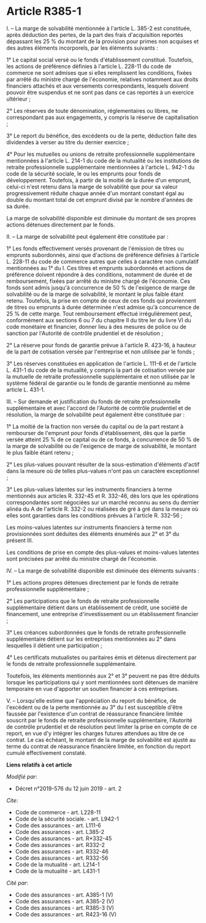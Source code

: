 # Article R385-1

I. – La marge de solvabilité mentionnée à l'article L. 385-2 est constituée, après déduction des pertes, de la part des frais
d'acquisition reportés dépassant les 25 % du montant de la provision pour primes non acquises et des autres éléments
incorporels, par les éléments suivants :

1° Le capital social versé ou le fonds d'établissement constitué. Toutefois, les actions de préférence définies à l'article
L. 228-11 du code de commerce ne sont admises que si elles remplissent les conditions, fixées par arrêté du ministre chargé
de l'économie, relatives notamment aux droits financiers attachés et aux versements correspondants, lesquels doivent pouvoir
être suspendus et ne sont pas dans ce cas reportés à un exercice ultérieur ;

2° Les réserves de toute dénomination, réglementaires ou libres, ne correspondant pas aux engagements, y compris la réserve
de capitalisation ;

3° Le report du bénéfice, des excédents ou de la perte, déduction faite des dividendes à verser au titre du dernier
exercice ;

4° Pour les mutuelles ou unions de retraite professionnelle supplémentaire mentionnées à l'article L. 214-1 du code de la
mutualité ou les institutions de retraite professionnelle supplémentaire mentionnées à l'article L. 942-1 du code de la
sécurité sociale, le ou les emprunts pour fonds de développement. Toutefois, à partir de la moitié de la durée d'un emprunt,
celui-ci n'est retenu dans la marge de solvabilité que pour sa valeur progressivement réduite chaque année d'un montant
constant égal au double du montant total de cet emprunt divisé par le nombre d'années de sa durée.

La marge de solvabilité disponible est diminuée du montant de ses propres actions détenues directement par le fonds.

II. – La marge de solvabilité peut également être constituée par :

1° Les fonds effectivement versés provenant de l'émission de titres ou emprunts subordonnés, ainsi que d'actions de
préférence définies à l'article L. 228-11 du code de commerce autres que celles à caractère non cumulatif mentionnées au 1°
du I. Ces titres et emprunts subordonnés et actions de préférence doivent répondre à des conditions, notamment de durée et de
remboursement, fixées par arrêté du ministre chargé de l'économie. Ces fonds sont admis jusqu'à concurrence de 50 % de
l'exigence de marge de solvabilité ou de la marge de solvabilité, le montant le plus faible étant retenu. Toutefois, la prise
en compte de ceux de ces fonds qui proviennent de titres ou emprunts à durée déterminée n'est admise qu'à concurrence de 25 %
de cette marge. Tout remboursement effectué irrégulièrement peut, conformément aux sections 6 ou 7 du chapitre II du titre
Ier du livre VI du code monétaire et financier, donner lieu à des mesures de police ou de sanction par l'Autorité de contrôle
prudentiel et de résolution ;

2° La réserve pour fonds de garantie prévue à l'article R. 423-16, à hauteur de la part de cotisation versée par l'entreprise
et non utilisée par le fonds ;

3° Les réserves constituées en application de l'article L. 111-6 et de l'article L. 431-1 du code de la mutualité, y compris
la part de cotisation versée par la mutuelle de retraite professionnelle supplémentaire et non utilisée par le système
fédéral de garantie ou le fonds de garantie mentionné au même article L. 431-1.

III. – Sur demande et justification du fonds de retraite professionnelle supplémentaire et avec l'accord de l'Autorité de
contrôle prudentiel et de résolution, la marge de solvabilité peut également être constituée par :

1° La moitié de la fraction non versée du capital ou de la part restant à rembourser de l'emprunt pour fonds d'établissement,
dès que la partie versée atteint 25 % de ce capital ou de ce fonds, à concurrence de 50 % de la marge de solvabilité ou de
l'exigence de marge de solvabilité, le montant le plus faible étant retenu ;

2° Les plus-values pouvant résulter de la sous-estimation d'éléments d'actif dans la mesure où de telles plus-values n'ont
pas un caractère exceptionnel ;

3° Les plus-values latentes sur les instruments financiers à terme mentionnés aux articles R. 332-45 et R. 332-46, dès lors
que les opérations correspondantes sont négociées sur un marché reconnu au sens du dernier alinéa du A de l'article R. 332-2
ou réalisées de gré à gré dans la mesure où elles sont garanties dans les conditions prévues à l'article R. 332-56 ;

Les moins-values latentes sur instruments financiers à terme non provisionnées sont déduites des éléments énumérés aux 2° et
3° du présent III.

Les conditions de prise en compte des plus-values et moins-values latentes sont précisées par arrêté du ministre chargé de
l'économie.

IV. – La marge de solvabilité disponible est diminuée des éléments suivants :

1° Les actions propres détenues directement par le fonds de retraite professionnelle supplémentaire ;

2° Les participations que le fonds de retraite professionnelle supplémentaire détient dans un établissement de crédit, une
société de financement, une entreprise d'investissement ou un établissement financier ;

3° Les créances subordonnées que le fonds de retraite professionnelle supplémentaire détient sur les entreprises mentionnées
au 2° dans lesquelles il détient une participation ;

4° Les certificats mutualistes ou paritaires émis et détenus directement par le fonds de retraite professionnelle
supplémentaire.

Toutefois, les éléments mentionnés aux 2° et 3° peuvent ne pas être déduits lorsque les participations qui y sont mentionnées
sont détenues de manière temporaire en vue d'apporter un soutien financier à ces entreprises.

V. – Lorsqu'elle estime que l'appréciation du report du bénéfice, de l'excédent ou de la perte mentionnée au 3° du I est
susceptible d'être faussée par l'existence d'un contrat de réassurance financière limitée souscrit par le fonds de retraite
professionnelle supplémentaire, l'Autorité de contrôle prudentiel et de résolution peut limiter la prise en compte de ce
report, en vue d'y intégrer les charges futures attendues au titre de ce contrat. Le cas échéant, le montant de la marge de
solvabilité est ajusté au terme du contrat de réassurance financière limitée, en fonction du report cumulé effectivement
constaté.

**Liens relatifs à cet article**

_Modifié par_:

  - Décret n°2019-576 du 12 juin 2019 - art. 2

_Cite_:

  - Code de commerce - art. L228-11
  - Code de la sécurité sociale. - art. L942-1
  - Code des assurances - art. L111-6
  - Code des assurances - art. L385-2
  - Code des assurances - art. R*332-45
  - Code des assurances - art. R332-2
  - Code des assurances - art. R332-46
  - Code des assurances - art. R332-56
  - Code de la mutualité - art. L214-1
  - Code de la mutualité - art. L431-1

_Cité par_:

  - Code des assurances - art. A385-1 (V)
  - Code des assurances - art. A385-2 (V)
  - Code des assurances - art. R385-3 (V)
  - Code des assurances - art. R423-16 (V)
